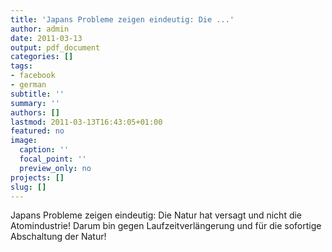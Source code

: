 ```yaml
---
title: 'Japans Probleme zeigen eindeutig: Die ...'
author: admin
date: 2011-03-13
output: pdf_document
categories: []
tags:
- facebook
- german
subtitle: ''
summary: ''
authors: []
lastmod: 2011-03-13T16:43:05+01:00
featured: no
image:
  caption: ''
  focal_point: ''
  preview_only: no
projects: []
slug: []
---
```

Japans Probleme zeigen eindeutig: Die Natur hat versagt und nicht die Atomindustrie! Darum bin gegen Laufzeitverlängerung und für die sofortige Abschaltung der Natur!

